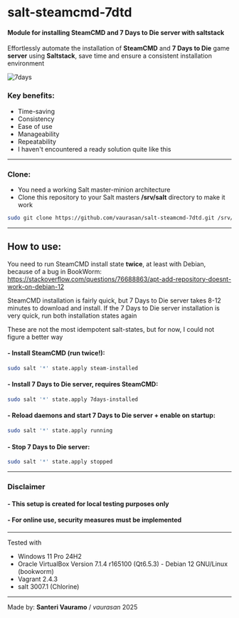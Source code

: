 # salt-steamcmd-7dtd

#### Module for installing SteamCMD and 7 Days to Die server with saltstack

Effortlessly automate the installation of **SteamCMD** and **7 Days to Die** game **server** using **Saltstack**, save time and ensure a consistent installation environment

![7days](.gitignore/7days.png)

### Key benefits:
- Time-saving
- Consistency
- Ease of use
- Manageability
- Repeatability
- I haven't encountered a ready solution quite like this

---

### Clone:
- You need a working Salt master-minion architecture
- Clone this repository to your Salt masters **/srv/salt** directory to make it work
```bash
sudo git clone https://github.com/vaurasan/salt-steamcmd-7dtd.git /srv/salt
```

---

## How to use:

You need to run SteamCMD install state **twice**, at least with Debian, because of a bug in BookWorm: https://stackoverflow.com/questions/76688863/apt-add-repository-doesnt-work-on-debian-12

SteamCMD installation is fairly quick, but 7 Days to Die server takes 8-12 minutes to download and install. If the 7 Days to Die server installation is very quick, run both installation states again

These are not the most idempotent salt-states, but for now, I could not figure a better way

#### - Install SteamCMD (run twice!):
```bash
sudo salt '*' state.apply steam-installed
```
#### - Install 7 Days to Die server, requires SteamCMD:
```bash
sudo salt '*' state.apply 7days-installed
```
#### - Reload daemons and start 7 Days to Die server + enable on startup:
```bash
sudo salt '*' state.apply running
```
#### - Stop 7 Days to Die server:
```bash
sudo salt '*' state.apply stopped
```

---

### Disclaimer

#### - This setup is created for local testing purposes only
#### - For online use, security measures must be implemented

---

Tested with
- Windows 11 Pro 24H2
- Oracle VirtualBox Version 7.1.4 r165100 (Qt6.5.3) - Debian 12 GNU/Linux (bookworm)
- Vagrant 2.4.3
- salt 3007.1 (Chlorine)

---

Made by: **Santeri Vauramo** / <em>vaurasan</em> 2025

